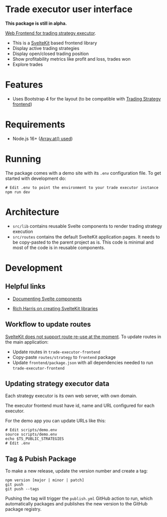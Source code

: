 # Trade executor user interface

**This package is still in alpha.**

[Web Frontend for trading strategy executor](https://github.com/tradingstrategy-ai/trade-executor).

- This is a [SvelteKit](https://kit.svelte.dev/) based frontend library
- Display active trading strategies
- Display open/closed trading position
- Show profitability metrics like profit and loss, trades won
- Explore trades

# Features

- Uses Bootstrap 4 for the layout (to be compatible with [Trading Strategy frontend](https://github.com/tradingstrategy-ai/frontend))

# Requirements

- Node.js 16+ ([Array.at() used](https://developer.mozilla.org/en-US/docs/Web/JavaScript/Reference/Global_Objects/Array/at))

# Running

The package comes with a demo site with its `.env` configuration file.
To get started with development do:

```
# Edit .env to point the environment to your trade executor instance
npm run dev
```

# Architecture

- `src/lib` contains reusable Svelte components to render trading strategy execution
- `src/routes` contains the default SvelteKit application pages. It needs to be copy-pasted to the parent project as is.
  This code is minimal and most of the code is in reusable components.

# Development

## Helpful links

- [Documenting Svelte components](https://svelte.dev/faq#how-do-i-document-my-components)

- [Rich Harris on creating SvelteKit libraries](https://www.youtube.com/watch?v=qD6Pmp45sO4&t=30s)

## Workflow to update routes

[SvelteKit does not support route re-use at the moment](https://stackoverflow.com/questions/71728342/creating-sveltekit-library-with-reusable-routes).
To update routes in the main application:

- Update routes in `trade-executor-frontend`
- Copy-paste `routes/strategy` to `frontend` package
- Update `frontend/package.json` with all dependencies needed to run `trade-executor-frontend`

## Updating strategy executor data

Each strategy executor is its own web server, with own domain.

The executor frontend must have id, name and URL configured for each executor.

For the demo app you can update URLs like this:

```shell
# Edit scripts/demo.env
source scripts/demo.env
echo $TS_PUBLIC_STRATEGIES
# Edit .env
```

## Tag & Pubish Package

To make a new release, update the version number and create a tag:

```shell
npm version [major | minor | patch]
git push
git push --tags
```

Pushing the tag will trigger the `publish.yml` GitHub action to run, which automatically
packages and publishes the new version to the GitHub package registry.
